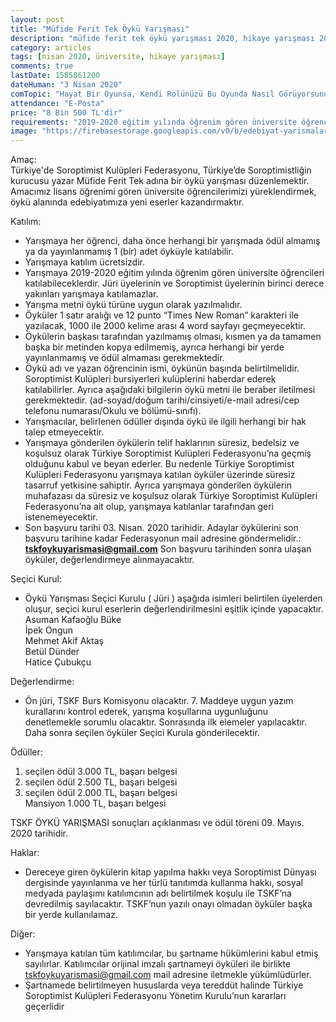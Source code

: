 ```yaml
---
layout: post
title: "Müfide Ferit Tek Öykü Yarışması"
description: "müfide ferit tek öykü yarışması 2020, hikaye yarışması 2020, hikaye yarışmaları, öykü yarışmaları"
category: articles
tags: [nisan 2020, üniversite, hikaye yarışması]
comments: true
lastDate: 1585861200
dateHuman: "3 Nisan 2020"
comTopic: "Hayat Bir Oyunsa, Kendi Rolünüzü Bu Oyunda Nasıl Görüyorsunuz?"
attendance: "E-Posta"
price: "8 Bin 500 TL'dir"
requirements: "2019-2020 eğitim yılında öğrenim gören üniversite öğrencileri katılabilecekler"
image: "https://firebasestorage.googleapis.com/v0/b/edebiyat-yarismalari.appspot.com/o/m%C3%BCfide-ferit-tek-%C3%B6yk%C3%BC-yar%C4%B1%C5%9Fmas%C4%B1.jpg?alt=media&token=ead4c1f2-c799-4dc3-8655-55a20ebbcbde"
---
```


Amaç:  
Türkiye'de Soroptimist Kulüpleri Federasyonu, Türkiye’de Soroptimistliğin kurucusu yazar Müfide Ferit Tek adına bir öykü yarışması düzenlemektir. Amacımız lisans öğrenimi gören üniversite öğrencilerimizi yüreklendirmek, öykü alanında edebiyatımıza yeni eserler kazandırmaktır.

Katılım:  
- Yarışmaya her öğrenci, daha önce herhangi bir yarışmada ödül almamış ya da yayınlanmamış 1 (bir) adet öyküyle katılabilir.
- Yarışmaya katılım ücretsizdir.
- Yarışmaya 2019-2020 eğitim yılında öğrenim gören üniversite öğrencileri katılabileceklerdir. Jüri üyelerinin ve Soroptimist üyelerinin birinci derece yakınları yarışmaya katılamazlar.
- Yarışma metni öykü türüne uygun olarak yazılmalıdır.
- Öyküler 1 satır aralığı ve 12 punto “Times New Roman” karakteri ile yazılacak, 1000 ile 2000 kelime arası 4 word sayfayı geçmeyecektir.
- Öykülerin başkası tarafından yazılmamış olması, kısmen ya da tamamen başka bir metinden kopya edilmemiş, ayrıca herhangi bir yerde yayınlanmamış ve ödül almaması gerekmektedir.
- Öykü adı ve yazan öğrencinin ismi, öykünün başında belirtilmelidir. Soroptimist Kulüpleri bursiyerleri kulüplerini haberdar ederek katılabilirler. Ayrıca aşağıdaki bilgilerin öykü metni ile beraber iletilmesi gerekmektedir.
(ad-soyad/doğum tarihi/cinsiyeti/e-mail adresi/cep telefonu numarası/Okulu ve bölümü-sınıfı).
- Yarışmacılar, belirlenen ödüller dışında öykü ile ilgili herhangi bir hak talep etmeyecektir.
- Yarışmaya gönderilen öykülerin telif haklarının süresiz, bedelsiz ve koşulsuz olarak Türkiye Soroptimist Kulüpleri Federasyonu’na geçmiş olduğunu kabul ve beyan ederler. Bu nedenle Türkiye Soroptimist Kulüpleri Federasyonu yarışmaya katılan öyküler üzerinde süresiz tasarruf yetkisine sahiptir. Ayrıca yarışmaya gönderilen öykülerin muhafazası da süresiz ve koşulsuz olarak Türkiye Soroptimist Kulüpleri Federasyonu’na ait olup, yarışmaya katılanlar tarafından geri istenemeyecektir.
- Son başvuru tarihi 03. Nisan. 2020 tarihidir. Adaylar öykülerini son başvuru tarihine kadar Federasyonun mail adresine göndermelidir.: **tskfoykuyarismasi@gmail.com**
Son başvuru tarihinden sonra ulaşan öyküler, değerlendirmeye alınmayacaktır.

Seçici Kurul:  
- Öykü Yarışması Seçici Kurulu ( Jüri ) aşağıda isimleri belirtilen üyelerden oluşur, seçici kurul eserlerin değerlendirilmesini eşitlik içinde yapacaktır.
Asuman Kafaoğlu Büke  
İpek Ongun  
Mehmet Akif Aktaş  
Betül Dünder  
Hatice Çubukçu  

Değerlendirme:  
- Ön jüri, TSKF Burs Komisyonu olacaktır. 7. Maddeye uygun yazım kurallarını kontrol ederek, yarışma koşullarına uygunluğunu denetlemekle sorumlu olacaktır. Sonrasında ilk elemeler yapılacaktır. Daha sonra seçilen öyküler Seçici Kurula gönderilecektir.

Ödüller:  
1. seçilen ödül 3.000 TL, başarı belgesi  
2. seçilen ödül 2.500 TL, başarı belgesi  
3. seçilen ödül 2.000 TL, başarı belgesi  
Mansiyon 1.000 TL, başarı belgesi  

TSKF ÖYKÜ YARIŞMASI sonuçları açıklanması ve ödül töreni 09. Mayıs. 2020 tarihidir.

Haklar:  
- Dereceye giren öykülerin kitap yapılma hakkı veya Soroptimist Dünyası dergisinde yayınlanma ve her türlü tanıtımda kullanma hakkı, sosyal medyada paylaşımı katılımcının adı belirtilmek koşulu ile TSKF’na devredilmiş sayılacaktır. TSKF’nun yazılı onayı olmadan öyküler başka bir yerde kullanılamaz.

Diğer:  
- Yarışmaya katılan tüm katılımcılar, bu şartname hükümlerini kabul etmiş sayılırlar. Katılımcılar orijinal imzalı şartnameyi öyküleri ile birlikte tskfoykuyarismasi@gmail.com mail adresine iletmekle yükümlüdürler.
- Şartnamede belirtilmeyen hususlarda veya tereddüt halinde Türkiye Soroptimist Kulüpleri Federasyonu Yönetim Kurulu’nun kararları geçerlidir